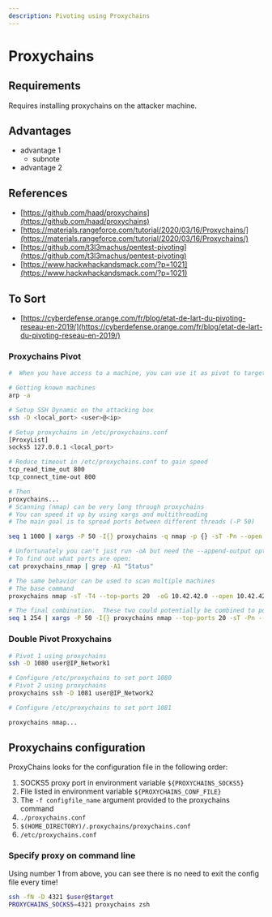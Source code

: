 ```yaml
---
description: Pivoting using Proxychains
---
```


# Proxychains

## Requirements

Requires installing proxychains on the attacker machine.

## Advantages

* advantage 1
  * subnote
* advantage 2

## References

* [https://github.com/haad/proxychains](https://github.com/haad/proxychains)
* [https://materials.rangeforce.com/tutorial/2020/03/16/Proxychains/](https://materials.rangeforce.com/tutorial/2020/03/16/Proxychains/)
* [https://github.com/t3l3machus/pentest-pivoting](https://github.com/t3l3machus/pentest-pivoting)
* [https://www.hackwhackandsmack.com/?p=1021](https://www.hackwhackandsmack.com/?p=1021)

## To Sort

* [https://cyberdefense.orange.com/fr/blog/etat-de-lart-du-pivoting-reseau-en-2019/](https://cyberdefense.orange.com/fr/blog/etat-de-lart-du-pivoting-reseau-en-2019/)

### Proxychains Pivot

```bash
#  When you have access to a machine, you can use it as pivot to target machines

# Getting known machines
arp -a

# Setup SSH Dynamic on the attacking box
ssh -D <local_port> <user>@<ip>

# Setup proxychains in /etc/proxychains.conf
[ProxyList]
socks5 127.0.0.1 <local_port>

# Reduce timeout in /etc/proxychains.conf to gain speed
tcp_read_time_out 800
tcp_connect_time-out 800

# Then
proxychains...
# Scanning (nmap) can be very long through proxychains
# You can speed it up by using xargs and multithreading
# The main goal is to spread ports between different threads (-P 50)

seq 1 1000 | xargs -P 50 -I{} proxychains -q nmap -p {} -sT -Pn --open -n -T4 --min-parallelism 100 --min-rate 1 --oG proxychains_nmap --append-output $IP_Address

# Unfortunately you can't just run -oA but need the --append-output option to get searchable output
# To find out what ports are open: 
cat proxychains_nmap | grep -A1 "Status"

# The same behavior can be used to scan multiple machines
# The base command
proxychains nmap -sT -T4 --top-ports 20  -oG 10.42.42.0 --open 10.42.42.0/24

# The final combination.  These two could potentially be combined to port scan multiple hosts but is not recommended
seq 1 254 | xargs -P 50 -I{} proxychains nmap --top-ports 20 -sT -Pn --open -n -T4 --min-parallelism 100 --min-rate 1 --oG proxychains_nmap --append-output 192.168.1.{}
```

### Double Pivot Proxychains

```bash
# Pivot 1 using proxychains
ssh -D 1080 user@IP_Network1

# Configure /etc/proxychains to set port 1080
# Pivot 2 using proxychains
proxychains ssh -D 1081 user@IP_Network2

# Configure /etc/proxychains to set port 1081

proxychains nmap...
```

## Proxychains configuration

ProxyChains looks for the configuration file in the following order:

1. SOCKS5 proxy port in environment variable `${PROXYCHAINS_SOCKS5}`
2. File listed in environment variable `${PROXYCHAINS_CONF_FILE}`
3. The `-f configfile_name` argument provided to the proxychains command
4. `./proxychains.conf`
5. `$(HOME_DIRECTORY)/.proxychains/proxychains.conf`
6. `/etc/proxychains.conf`

### Specify proxy on command line

Using number 1 from above, you can see there is no need to exit the config file every time!

```bash
ssh -fN -D 4321 $user@$target
PROXYCHAINS_SOCKS5=4321 proxychains zsh
```
